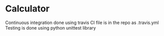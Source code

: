 # Calculator
Continuous integration done using travis
CI file is in the repo as .travis.yml
Testing is done using python unittest library

